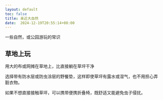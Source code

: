 ```yaml
---
layout: default
toc: false
title: 亲近大自然
date:  2024-12-19T20:55:14+08:00
---
```


一些自然，或公园游玩的常识
<!--more-->

## 草地上玩

用大的布或网摊在草地上，比直接躺在草坪干净

选择带有防水层或防虫涂层的野餐垫，这样即使草坪有露水或湿气，也不用担心弄脏衣物。

如果不想直接接触草坪，可以携带便携折叠椅，既舒适又能避免虫子侵扰。